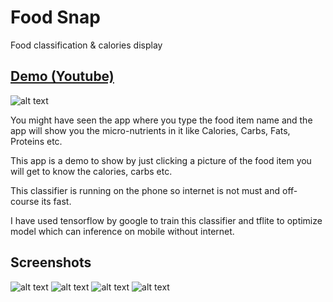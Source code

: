 # Food Snap
Food classification &amp; calories display

## [Demo (Youtube)](https://www.youtube.com/watch?v=l7xgyHInTqE)

![alt text](https://github.com/dilipajm/foodsnap/blob/master/demo-gif.gif)

You might have seen the app where you type the food item name and the app will show you the micro-nutrients in it like Calories, Carbs, Fats, Proteins etc.

This app is a demo to show by just clicking a picture of the food item you will get to know the calories, carbs etc.

This classifier is running on the phone so internet is not must and off-course its fast.

I have used tensorflow by google to train this classifier and tflite to optimize model which can inference on mobile without internet.


## Screenshots

![alt text](https://github.com/dilipajm/foodsnap/blob/master/app/assets/1-IMG_5054.png)
![alt text](https://github.com/dilipajm/foodsnap/blob/master/app/assets/2-IMG_5043.png)
![alt text](https://github.com/dilipajm/foodsnap/blob/master/app/assets/3-IMG_5052.png)
![alt text](https://github.com/dilipajm/foodsnap/blob/master/app/assets/4-IMG_5053.png)
